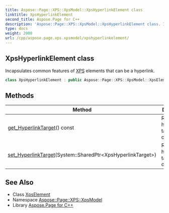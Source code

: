 ```yaml
---
title: Aspose::Page::XPS::XpsModel::XpsHyperlinkElement class
linktitle: XpsHyperlinkElement
second_title: Aspose.Page for C++
description: 'Aspose::Page::XPS::XpsModel::XpsHyperlinkElement class. Incapsulates common features of XPS elements that can be a hyperlink in C++.'
type: docs
weight: 2000
url: /cpp/aspose.page.xps.xpsmodel/xpshyperlinkelement/
---
```

## XpsHyperlinkElement class


Incapsulates common features of [XPS](../../aspose.page.xps/) elements that can be a hyperlink.

```cpp
class XpsHyperlinkElement : public Aspose::Page::XPS::XpsModel::XpsElement
```

## Methods

| Method | Description |
| --- | --- |
| [get_HyperlinkTarget](./get_hyperlinktarget/)() const | Returns/sets hyperlink target object. |
| [set_HyperlinkTarget](./set_hyperlinktarget/)(System::SharedPtr\<XpsHyperlinkTarget\>) | Returns/sets hyperlink target object. |
## See Also

* Class [XpsElement](../xpselement/)
* Namespace [Aspose::Page::XPS::XpsModel](../)
* Library [Aspose.Page for C++](../../)
